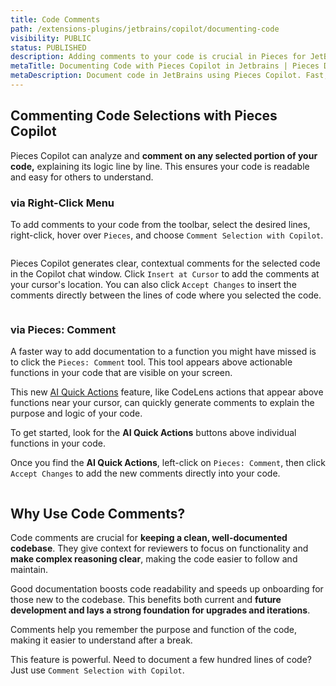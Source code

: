 ```yaml
---
title: Code Comments
path: /extensions-plugins/jetbrains/copilot/documenting-code
visibility: PUBLIC
status: PUBLISHED
description: Adding comments to your code is crucial in Pieces for JetBrains Plugin, especially for shared codebases with other developers.
metaTitle: Documenting Code with Pieces Copilot in Jetbrains | Pieces Docs
metaDescription: Document code in JetBrains using Pieces Copilot. Fast, smart, and seamless within your IDE.
---
```


## Commenting Code Selections with Pieces Copilot

Pieces Copilot can analyze and **comment on any selected portion of your code,** explaining its logic line by line. This ensures your code is readable and easy for others to understand.

### via Right-Click Menu

To add comments to your code from the toolbar, select the desired lines, right-click, hover over `Pieces`, and choose `Comment Selection with Copilot`.

<Image src="https://storage.googleapis.com/hashnode_product_documentation_assets/jetbrains_plugin_assets/jetbrains_plugin_assets/pieces_copilot/documenting_code/hovering_comment_selection.png" alt="" align="center" fullwidth="true" />

Pieces Copilot generates clear, contextual comments for the selected code in the Copilot chat window. Click `Insert at Cursor` to add the comments at your cursor's location. You can also click `Accept Changes` to insert the comments directly between the lines of code where you selected the code.

<Image src="https://storage.googleapis.com/hashnode_product_documentation_assets/jetbrains_plugin_assets/jetbrains_plugin_assets/pieces_copilot/documenting_code/comment_right_click.gif" alt="" align="center" fullwidth="true" />

### via Pieces: Comment

A faster way to add documentation to a function you might have missed is to click the `Pieces: Comment` tool. This tool appears above actionable functions in your code that are visible on your screen.

This new [AI Quick Actions](/products/extensions-plugins/jetbrains/copilot/chat#via-ai-quick-actions) feature, like CodeLens actions that appear above functions near your cursor, can quickly generate comments to explain the purpose and logic of your code.

To get started, look for the **AI Quick Actions** buttons above individual functions in your code.

Once you find the **AI Quick Actions**, left-click on `Pieces: Comment`, then click `Accept Changes` to add the new comments directly into your code.

<Image src="https://storage.googleapis.com/hashnode_product_documentation_assets/jetbrains_plugin_assets/jetbrains_plugin_assets/pieces_copilot/documenting_code/comment_quick_action.gif" alt="" align="center" fullwidth="true" />

## Why Use Code Comments?

Code comments are crucial for **keeping a clean, well-documented codebase**. They give context for reviewers to focus on functionality and **make complex reasoning clear**, making the code easier to follow and maintain.

Good documentation boosts code readability and speeds up onboarding for those new to the codebase. This benefits both current and **future development and lays a strong foundation for upgrades and iterations**.

Comments help you remember the purpose and function of the code, making it easier to understand after a break.

This feature is powerful. Need to document a few hundred lines of code? Just use `Comment Selection with Copilot`.